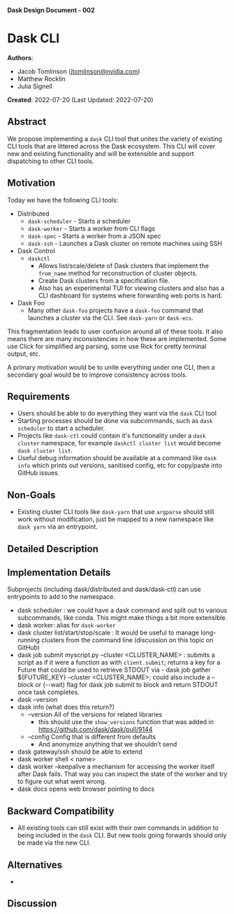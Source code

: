 **Dask Design Document - 002**

# Dask CLI

**Authors**:

- Jacob Tomlinson (jtomlinson@nvidia.com)
- Matthew Rocklin
- Julia Signell

**Created**: 2022-07-20 (Last Updated: 2022-07-20)


## Abstract

We propose implementing a `dask` CLI tool that unites the variety of existing CLI tools that are littered across the Dask ecosystem. This CLI will cover new and existing functionality and will be extensible and support dispatching to other CLI tools.

## Motivation

Today we have the following CLI tools:

- Distributed
  - `dask-scheduler` - Starts a scheduler
  - `dask-worker` - Starts a worker from CLI flags
  - `dask-spec` - Starts a worker from a JSON spec
  - `dask-ssh` - Launches a Dask cluster on remote machines using SSH
- Dask Control
  - `daskctl`
    - Allows list/scale/delete of Dask clusters that implement the `from_name` method for reconstruction of cluster objects.
    - Create Dask clusters from a specification file.
    - Also has an experimental TUI for viewing clusters and also has a CLI dashboard for systems where forwarding web ports is hard.
- Dask Foo
  - Many other `dask-foo` projects have a `dask-foo` command that launches a cluster via the CLI. See `dask-yarn` or `dask-ecs`.

This fragmentation leads to user confusion around all of these tools. It also means there are many inconsistencies in how these are implemented. Some use Click for simplified arg parsing, some use Rick for pretty terminal output, etc.

A primary motivation would be to unite everything under one CLI, then a secondary goal would be to improve consistency across tools.

## Requirements

- Users should be able to do everything they want via the `dask` CLI tool
- Starting processes should be done via subcommands, such as `dask scheduler` to start a scheduler.
- Projects like `dask-ctl` could contain it's functionality under a `dask cluster` namespace, for example `daskctl cluster list` would become `dask cluster list`.
- Useful debug information should be available at a command like `dask info` which prints out versions, sanitised config, etc for copy/paste into GitHub issues.

## Non-Goals

- Existing cluster CLI tools like `dask-yarn` that use `argparse` should still work without modification, just be mapped to a new namespace like `dask yarn` via an entrypoint.

## Detailed Description

## Implementation Details

Subprojects (including dask/distributed and dask/dask-ctl) can use entrypoints to add to the namespace.

- dask scheduler : we could have a dask command and split out to various subcommands, like conda.  This might make things a bit more extensible.
- dask worker: alias for `dask-worker`
- dask cluster list/start/stop/scale : It would be useful to manage long-running clusters from the command line (discussion on this topic on GitHub)
- dask job submit myscript.py –cluster <CLUSTER_NAME> : submits a script as if it were a function as with `client.submit`; returns a key for a Future that could be used to retrieve STDOUT via - dask job gather ${FUTURE_KEY} –cluster <CLUSTER_NAME>; could also include a –block or (--wait) flag for dask job submit to block and return STDOUT once task completes.
- dask –version
- dask info (what does this return?)
  - –version All of the versions for related libraries
    - this should use the `show_versions` function that was added in https://github.com/dask/dask/pull/9144
  - –config Config that is different from defaults
    - And anonymize anything that we shouldn’t send
- dask gateway/ssh should be able to extend
- dask worker shell < name>
- dask worker <name> –keepalive a mechanism for accessing the worker itself after Dask fails. That way you can inspect the state of the worker and try to figure out what went wrong.
- dask docs opens web browser pointing to docs

## Backward Compatibility

- All existing tools can still exist with their own commands in addition to being included in the `dask` CLI. But new tools going forwards should only be made via the new CLI.

## Alternatives

-

## Discussion
